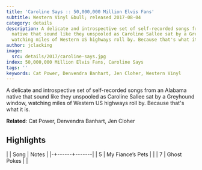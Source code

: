 ```yaml
---
title: 'Caroline Says :: 50,000,000 Million Elvis Fans'
subtitle: Western Vinyl &bull; released 2017-08-04
category: details
description: A delicate and introspective set of self-recorded songs from an Alabama
  native that sound like they unspooled as Caroline Sallee sat by a Greyhound window,
  watching miles of Western US highways roll by. Because that's what it is.
author: jclacking
image:
  src: details/2017/caroline-says.jpg
index: 50,000,000 Million Elvis Fans, Caroline Says
tags: ''
keywords: Cat Power, Denvendra Banhart, Jen Cloher, Western Vinyl
---
```

A delicate and introspective set of self-recorded songs from an Alabama native that sound like they unspooled as Caroline Sallee sat by a Greyhound window, watching miles of Western US highways roll by. Because that's what it is.<!--more-->

**Related**: Cat Power, Denvendra Banhart, Jen Cloher

## Highlights

| | Song | Notes |
|-+------+-------|
| 5 | My Fiance’s Pets |  |
| 7 | Ghost Pokes |  |

